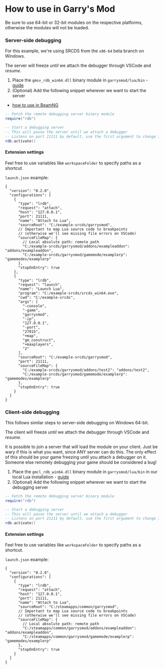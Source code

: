 # How to use in Garry's Mod

Be sure to use 64-bit or 32-bit modules on the respective platforms, otherwise
the modules will not be loaded.

### Server-side debugging

For this example, we're using SRCDS from the `x86-64` beta branch on Windows.

The server will freeze _until_ we attach the debugger through VSCode and _resume_.

1. Place the `gmsv_rdb_win64.dll` binary module in `garrysmod/lua/bin` - [guide](https://wiki.facepunch.com/gmod/Creating_Binary_Modules)
2. (Optional) Add the following snippet wherever we want to start the server

- [how to use in BeamNG](Readme_BeamNG.md)
```lua
-- Fetch the remote debugging server binary module
require("rdb")

-- Start a debugging server
-- This will pause the server until we attach a debugger
-- Listens on port 21111 by default, use the first argument to change it
rdb.activate()
```

#### Extension settings

Feel free to use variables like `workspaceFolder` to specify paths as a shortcut.

`launch.json` example:

```jsonc
{
  "version": "0.2.0",
  "configurations": [
    {
      "type": "lrdb",
      "request": "attach",
      "host": "127.0.0.1",
      "port": 21111,
      "name": "Attach to Lua",
      "sourceRoot": "C:/example-srcds/garrysmod",
      // Important to map Lua source code to breakpoints
      // (otherwise we'll see missing file errors on VSCode)
      "sourceFileMap": {
        // Local absolute path: remote path
        "C:/example-srcds/garrysmod/addons/exampleaddon": "addons/exampleaddon",
        "C:/example-srcds/garrysmod/gamemode/examplerp": "gamemodes/examplerp"
      },
      "stopOnEntry": true
    },
    {
      "type": "lrdb",
      "request": "launch",
      "name": "Launch Lua",
      "program": "C:/example-srcds/srcds_win64.exe",
      "cwd": "C:/example-srcds",
      "args": [
        "-console",
        "-game",
        "garrysmod",
        "-ip",
        "127.0.0.1",
        "-port",
        "27015",
        "+map",
        "gm_construct",
        "+maxplayers",
        "2"
      ],
      "sourceRoot": "C:/example-srcds/garrysmod",
      "port": 21111,
      "sourceFileMap": {
        "C:/example-srcds/garrysmod/addons/test2": "addons/test2",
        "C:/example-srcds/garrysmod/gamemode/examplerp": "gamemodes/examplerp"
      },
      "stopOnEntry": true
    }
  ]
}
```

### Client-side debugging

This follows similar steps to server-side debugging on Windows 64-bit.

The client will freeze _until_ we attach the debugger through VSCode and _resume_.

It is possible to join a server that will load the module on your client.
Just be wary if this is what you want, since ANY server can do this.
The only effect of this should be your game freezing until you attach a debugger
on it. Someone else remotely debugging your game should be considered a bug!

1. Place the `gmcl_rdb_win64.dll` binary module in `garrysmod/lua/bin` in our
   local Lua installation - [guide](https://wiki.facepunch.com/gmod/Creating_Binary_Modules)
1. (Optional) Add the following snippet wherever we want to start the debugging server

```lua
-- Fetch the remote debugging server binary module
require("rdb")

-- Start a debugging server
-- This will pause the server until we attach a debugger
-- Listens on port 21111 by default, use the first argument to change it
rdb.activate()
```

#### Extension settings

Feel free to use variables like `workspaceFolder` to specify paths as a shortcut.

`launch.json` example:

```jsonc
{
  "version": "0.2.0",
  "configurations": [
    {
      "type": "lrdb",
      "request": "attach",
      "host": "127.0.0.1",
      "port": 21111,
      "name": "Attach to Lua",
      "sourceRoot": "C:/steamapps/common/garrysmod",
      // Important to map Lua source code to breakpoints
      // (otherwise we'll see missing file errors on VSCode)
      "sourceFileMap": {
        // Local absolute path: remote path
        "C:/steamapps/common/garrysmod/addons/exampleaddon": "addons/exampleaddon",
        "C:/steamapps/common/garrysmod/gamemode/examplerp": "gamemodes/examplerp"
      },
      "stopOnEntry": true
    }
  ]
}
```
